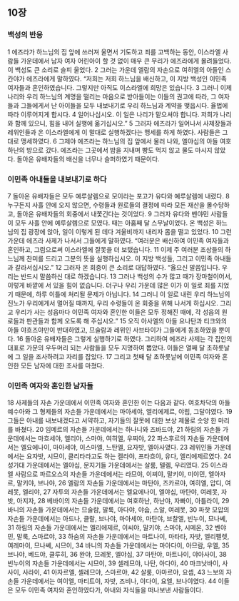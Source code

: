 ## 10장
### 백성의 반응
1 에즈라가 하느님의 집 앞에 쓰러져 울면서 기도하고 죄를 고백하는 동안, 이스라엘 사람들 가운데에서 남자 여자 어린아이 할 것 없이 매우 큰 무리가 에즈라에게 몰려들었다. 이 백성도 큰 소리로 슬피 울었다.
2 그러는 가운데 엘람의 자손으로 여히엘의 아들인 스칸야가 에즈라에게 말하였다. “저희는 저희 하느님을 배신하고, 이 지방 백성인 이민족 여자들과 혼인하였습니다. 그렇지만 아직도 이스라엘에 희망은 있습니다.
3 그러니 이제 나리와 우리 하느님의 계명을 떨리는 마음으로 받아들이는 이들의 권고에 따라, 그 여자들과 그들에게서 난 아이들을 모두 내보내기로 우리 하느님과 계약을 맺읍시다. 율법에 따라 이루어지게 합시다.
4 일어나십시오. 이 일은 나리가 맡으셔야 합니다. 저희가 나리와 함께 있으니, 힘을 내어 실행에 옮기십시오.”
5 그러자 에즈라가 일어나서 사제장들과 레위인들과 온 이스라엘에게 이 말대로 실행하겠다는 맹세를 하게 하였다. 사람들은 그대로 맹세하였다.
6 그제야 에즈라는 하느님의 집 앞에서 물러 나와, 엘야십의 아들 여호하난의 방으로 갔다. 에즈라는 그곳에서 밤을 지내며 빵도 먹지 않고 물도 마시지 않았다. 돌아온 유배자들의 배신을 너무나 슬퍼하였기 때문이다.
### 이민족 아내들을 내보내기로 하다
7 돌아온 유배자들은 모두 예루살렘으로 모이라는 포고가 유다와 예루살렘에 내렸다.
8 누구든지 사흘 안에 오지 않으면, 수령들과 원로들의 결정에 따라 모든 재산을 몰수당하고, 돌아온 유배자들의 회중에서 내쫓긴다는 것이었다.
9 그러자 유다와 벤야민 사람들이 모두 사흘 안에 예루살렘으로 모였다. 때는 아홉째 달 스무날이었다. 온 백성은 하느님의 집 광장에 앉아, 일이 이렇게 된 데다 겨울비까지 내리자 몸을 떨고 있었다.
10 그런 가운데 에즈라 사제가 나서서 그들에게 말하였다. “여러분은 배신하여 이민족 여자들과 혼인하고, 그럼으로써 이스라엘에 잘못을 더 보탰습니다.
11 이제 주 여러분 조상들의 하느님께 찬미를 드리고 그분의 뜻을 실행하십시오. 이 지방 백성들, 그리고 이민족 아내들과 갈라서십시오.”
12 그러자 온 회중이 큰 소리로 대답하였다. “옳으신 말씀입니다. 우리는 반드시 말씀하신 대로 하겠습니다.
13 그러나 백성의 수가 많고 때가 장마철이어서, 이렇게 바깥에 서 있을 힘이 없습니다. 더구나 우리 가운데 많은 이가 이 일로 죄를 지었기 때문에, 하루 이틀에 처리될 문제가 아닙니다.
14 그러니 이 일로 내린 우리 하느님의 진노가 우리에게서 멀어질 때까지, 우리 수령들이 온 회중을 위해 나서게 하십시오. 그리고 우리가 사는 성읍마다 이민족 여자와 혼인한 이들은 모두 정해진 때에, 각 성읍의 원로들과 판관들과 함께 오도록 해 주십시오.”
15 오직 아사엘의 아들 요나탄과 티크와의 아들 야흐즈야만이 반대하였고, 므술람과 레위인 사브타이가 그들에게 동조하였을 뿐이다.
16 돌아온 유배자들은 그렇게 실행하기로 하였다. 그리하여 에즈라 사제는 각 집안의 대표로 가문의 우두머리 되는 사람들을 모두 지명하여 뽑았다. 이들은 열째 달 초하룻날에 그 일을 조사하려고 자리를 잡았다.
17 그리고 첫째 달 초하룻날에 이민족 여자와 혼인한 모든 남자에 대한 조사를 마쳤다.
### 이민족 여자와 혼인한 남자들
18 사제들의 자손 가운데에서 이민족 여자와 혼인한 이는 다음과 같다. 여호차닥의 아들 예수아와 그 형제들의 자손들 가운데에서는 마아세야, 엘리에제르, 야립, 그달야였다.
19 그들은 아내를 내보내겠다고 서약하고, 자기들의 잘못에 대한 보상 제물로 숫양 한 마리를 바쳤다.
20 임메르의 자손들 가운데에서는 하나니와 즈바드야,
21 하림의 자손들 가운데에서는 마흐세야, 엘리야, 스마야, 여히엘, 우찌야,
22 파스후르의 자손들 가운데에서는 엘요에나이, 마아세야, 이스마엘, 느탄엘, 요자밧, 엘아사였다.
23 레위인들 가운데에서는 요자밧, 시므이, 클리타라고도 하는 켈라야, 프타흐야, 유다, 엘리에제르였다.
24 성가대 가운데에서는 엘야십, 문지기들 가운데에서는 살룸, 텔렘, 우리였다.
25 이스라엘 사람으로 파르오스의 자손들 가운데에서는 라므야, 이찌야, 말키야, 미야민, 엘아자르, 말키야, 브나야,
26 엘람의 자손들 가운데에서는 마탄야, 즈카르야, 여히엘, 압디, 여레못, 엘리야,
27 자투의 자손들 가운데에서는 엘요에나이, 엘야십, 마탄야, 여레못, 자밧, 아지자,
28 베바이의 자손들 가운데에서는 여호하난, 하난야, 자빠이, 아틀라이,
29 바니의 자손들 가운데에서는 므술람, 말룩, 아다야, 야숩, 스알, 여레못,
30 파핫 모압의 자손들 가운데에서는 아드나, 클랄, 브나야, 마아세야, 마탄야, 브찰엘, 빈누이, 므나쎄,
31 하림의 자손들 가운데에서는 엘리에제르, 이씨야, 말키야, 스마야, 시메온,
32 벤야민, 말룩, 스마르야,
33 하숨의 자손들 가운데에서는 마트나이, 마타타, 자밧, 엘리펠렛, 여레마이, 므나쎄, 시므이,
34 바니의 자손들 가운데에서는 마아다이, 아므람, 우엘,
35 브나야, 베드야, 클루히,
36 완야, 므레못, 엘야십,
37 마탄야, 마트나이, 야아사이,
38 빈누이의 자손들 가운데에서는 시므이,
39 셀레므야, 나탄, 아다야,
40 마크낫바이, 사사이, 사라이,
41 아자르엘, 셀레므야, 스마르야,
42 살룸, 아마르야, 요셉,
43 느보의 자손들 가운데에서는 여이엘, 마티트야, 자밧, 즈비나, 야다이, 요엘, 브나야였다.
44 이들은 모두 이민족 여자와 혼인하였다가, 아내와 자식들을 떠나보낸 사람들이다.
